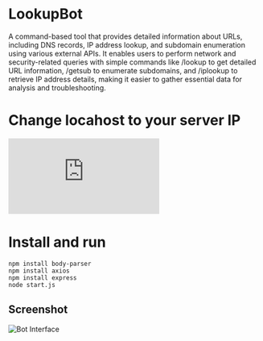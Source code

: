 # LookupBot
A command-based tool that provides detailed information about URLs, including DNS records, IP address lookup, and subdomain enumeration using various external APIs. It enables users to perform network and security-related queries with simple commands like /lookup to get detailed URL information, /getsub to enumerate subdomains, and /iplookup to retrieve IP address details, making it easier to gather essential data for analysis and troubleshooting.

# Change locahost to your server IP
![here](https://github.com/B3RT1337/Lookup-Bot/blob/6eb2e52b30f5c3faa1ca6f5ad7bd469c83211f08/index.html#L185C1-L185C21)




# Install and run
```
npm install body-parser
npm install axios
npm install express
node start.js

```

## Screenshot
![Bot Interface](https://i.ibb.co/CzdkBJp/hhi.png)
